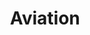 ---
title: Aviation
description: Some aircrafts that I've spotted.
params:
  featured: true
resources: 
  - src: 5629.jpg
    title: A C130 of the Royal Norwegian Air Force departing Oslo Gardermoen Int'l Airport in a sunny afternoon after snow.
    params: 
      cover: true
  - src: 20-5572.jpg
    title: A F-35 Lightning II of 48 FW (20-5572) at RAF Lakenheath.
  - src: B-LJB.jpg
    title: A Cathay Cargo Boeing 747-8F landing at London Heathrow.
  - src: JA02WJ.jpg
    title: A JAL A350-1000 landing at London Heathrow.
---